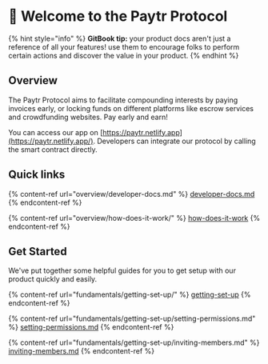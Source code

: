 # 👋 Welcome to the Paytr Protocol

{% hint style="info" %}
**GitBook tip:** your product docs aren't just a reference of all your features! use them to encourage folks to perform certain actions and discover the value in your product.
{% endhint %}

## Overview

The Paytr Protocol aims to facilitate compounding interests by paying invoices early, or locking funds on different platforms like escrow services and crowdfunding websites. Pay early and earn!

You can access our app on [https://paytr.netlify.app](https://paytr.netlify.app/). Developers can integrate our protocol by calling the smart contract directly.

## Quick links

{% content-ref url="overview/developer-docs.md" %}
[developer-docs.md](overview/developer-docs.md)
{% endcontent-ref %}

{% content-ref url="overview/how-does-it-work/" %}
[how-does-it-work](overview/how-does-it-work/)
{% endcontent-ref %}

## Get Started

We've put together some helpful guides for you to get setup with our product quickly and easily.

{% content-ref url="fundamentals/getting-set-up/" %}
[getting-set-up](fundamentals/getting-set-up/)
{% endcontent-ref %}

{% content-ref url="fundamentals/getting-set-up/setting-permissions.md" %}
[setting-permissions.md](fundamentals/getting-set-up/setting-permissions.md)
{% endcontent-ref %}

{% content-ref url="fundamentals/getting-set-up/inviting-members.md" %}
[inviting-members.md](fundamentals/getting-set-up/inviting-members.md)
{% endcontent-ref %}
